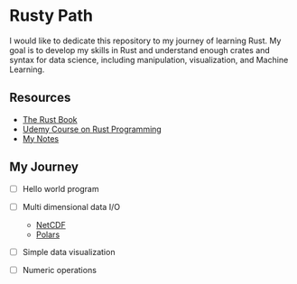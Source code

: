 # Rusty Path

I would like to dedicate this repository to my journey of learning Rust. My goal is to develop my skills in Rust and understand enough crates and syntax for data science, including manipulation, visualization, and Machine Learning.

## Resources

- [The Rust Book](https://doc.rust-lang.org/stable/book/)
- [Udemy Course on Rust Programming](https://www.udemy.com/course/rust-programming-master-class-from-beginner-to-expert/?couponCode=ST15MT100124B)
- [My Notes](notes.md)

## My Journey

- [ ] Hello world program
- [ ] Multi dimensional data I/O
  - [NetCDF](https://docs.rs/netcdf/latest/netcdf/)
  - [Polars](https://pola.rs/)
- [ ] Simple data visualization
- [ ] Numeric operations

